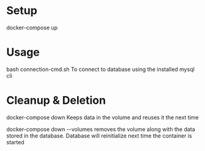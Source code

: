 # Setup

docker-compose up

# Usage

bash connection-cmd.sh
To connect to database using the installed mysql cli

# Cleanup & Deletion

docker-compose down
Keeps data in the volume and reuses it the next time

docker-compose down --volumes
removes the volume along with the data stored in the database.
Database will reinitialize next time the container is started
